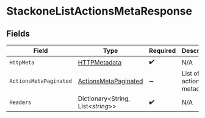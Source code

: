 # StackoneListActionsMetaResponse


## Fields

| Field                                                                   | Type                                                                    | Required                                                                | Description                                                             |
| ----------------------------------------------------------------------- | ----------------------------------------------------------------------- | ----------------------------------------------------------------------- | ----------------------------------------------------------------------- |
| `HttpMeta`                                                              | [HTTPMetadata](../../Models/Components/HTTPMetadata.md)                 | :heavy_check_mark:                                                      | N/A                                                                     |
| `ActionsMetaPaginated`                                                  | [ActionsMetaPaginated](../../Models/Components/ActionsMetaPaginated.md) | :heavy_minus_sign:                                                      | List of actions metadata                                                |
| `Headers`                                                               | Dictionary<String, List<*string*>>                                      | :heavy_check_mark:                                                      | N/A                                                                     |